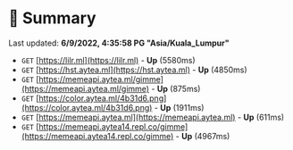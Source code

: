 # 📖 Summary
Last updated: **6/9/2022, 4:35:58 PG "Asia/Kuala_Lumpur"**

- `GET` [https://lilr.ml](https://lilr.ml) - **Up** (5580ms)
- `GET` [https://hst.aytea.ml](https://hst.aytea.ml) - **Up** (4850ms)
- `GET` [https://memeapi.aytea.ml/gimme](https://memeapi.aytea.ml/gimme) - **Up** (875ms)
- `GET` [https://color.aytea.ml/4b31d6.png](https://color.aytea.ml/4b31d6.png) - **Up** (1911ms)
- `GET` [https://memeapi.aytea.ml](https://memeapi.aytea.ml) - **Up** (611ms)
- `GET` [https://memeapi.aytea14.repl.co/gimme](https://memeapi.aytea14.repl.co/gimme) - **Up** (4967ms)
